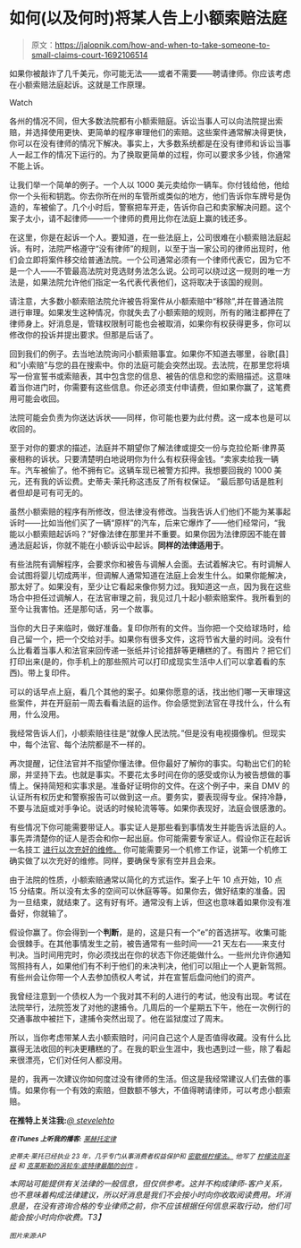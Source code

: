 # 如何(以及何时)将某人告上小额索赔法庭

> 原文：<https://jalopnik.com/how-and-when-to-take-someone-to-small-claims-court-1692106514>

如果你被敲诈了几千美元，你可能无法——或者不需要——聘请律师。你应该考虑在小额索赔法庭起诉。这就是工作原理。

Watch

各州的情况不同，但大多数法院都有小额索赔庭。诉讼当事人可以向法院提出索赔，并选择使用更快、更简单的程序审理他们的索赔。这些案件通常解决得更快，你可以在没有律师的情况下解决。事实上，大多数系统都是在没有律师和诉讼当事人一起工作的情况下运行的。为了换取更简单的过程，你可以要求多少钱，你通常不能上诉。

让我们举一个简单的例子。一个人以 1000 美元卖给你一辆车。你付钱给他，他给你一个头衔和钥匙。你去你所在州的车管所或类似的地方，他们告诉你车牌号是伪造的，车被偷了。几个小时后，警察把车开走，告诉你自己和卖家解决问题。这个案子太小，请不起律师——一个律师的费用比你在法庭上赢的钱还多。

在这里，你是在起诉一个人。要知道，在一些法庭上，公司很难在小额索赔法庭起诉。有时，法院严格遵守“没有律师”的规则，以至于当一家公司的律师出现时，他们会立即将案件移交给普通法院。一个公司通常必须有一个律师代表它，因为它不是一个人——不管最高法院对竞选财务法怎么说。公司可以绕过这一规则的唯一方法是，如果法院允许他们指定一名代表代表他们，这将取决于该国的规则。

请注意，大多数小额索赔法院允许被告将案件从小额索赔中“移除”,并在普通法院进行审理。如果发生这种情况，你就失去了小额索赔的规则，所有的赌注都押在了律师身上。好消息是，管辖权限制可能也会被取消，如果你有权获得更多，你可以修改你的投诉并提出要求。但那是后话了。

回到我们的例子。去当地法院询问小额索赔事宜。如果你不知道去哪里，谷歌[县]和“小索赔”与您的县在搜索中。你的法庭可能会突然出现。去法院，在那里您将填写一份宣誓书或索赔表，其中包含您的信息、被告的信息和您的索赔描述。这意味着当你进门时，你需要有这些信息。你还必须支付申请费，但如果你赢了，这笔费用可能会收回。

法院可能会负责为你送达诉状——同样，你可能也要为此付费。这一成本也是可以收回的。

至于对你的要求的描述，法庭并不期望你了解法律或提交一份与克拉伦斯·律界英豪相称的诉状。只要清楚明白地说明你为什么有权获得金钱。“卖家卖给我一辆车。汽车被偷了。他不拥有它。这辆车现已被警方扣押。我想要回我的 1000 美元，还有我的诉讼费。史蒂夫·莱托称这违反了所有权保证。 ”最后那句话是胜利者但却是可有可无的。

虽然小额索赔的程序有所修改，但法律没有修改。当我告诉人们他们不能为某事起诉时——比如当他们买了一辆“原样”的汽车，后来它爆炸了——他们经常问，“我能以小额索赔起诉吗？”好像法律在那里并不重要。如果你因为法律原因不能在普通法庭起诉，你就不能在小额诉讼中起诉。**同样的法律适用于**。

有些法院有调解程序，会要求你和被告与调解人会面。去试着解决它。有时调解人会试图将婴儿切成两半，但调解人通常知道在法庭上会发生什么。如果你能解决，那太好了。如果没有，至少让它看起来像你努力过。我知道这一点，因为我在这些场合中担任过调解人，在法官审理之前，我见过几十起小额索赔案件。我所看到的至今让我害怕。还是那句话，另一个故事。

当你的大日子来临时，做好准备。复印你所有的文件。当你把一个交给球场时，给自己留一个，把一个交给对手。如果你有很多文件，这将节省大量的时间。没有什么比看着当事人和法官来回传递一张纸并讨论措辞等更糟糕的了。有图片？把它们打印出来(是的，你手机上的那些照片可以打印成现实生活中人们可以拿着看的东西)。带上复印件。

可以的话早点上庭，看几个其他的案子。如果你愿意的话，找出他们哪一天审理这些案件，并在开庭前一周去看看法庭的运作。你会感觉到法官在寻找什么，什么有用，什么没用。

我经常告诉人们，小额索赔往往是“就像人民法院。”但是没有电视摄像机。但现实中，每个法官、每个法院都是不一样的。

再次提醒，记住法官并不指望你懂法律。但你最好了解你的事实。勾勒出它们的轮廓，并坚持下去。也就是事实。不要花太多时间在你的感受或你认为被告想做的事情上。保持简短和实事求是。准备好证明你的文件。在这个例子中，来自 DMV 的认证所有权历史和警察报告可以做到这一点。要务实，要表现得专业。保持冷静，不要与法庭或对手争论。说话的时候轮流等等。如果你表现好，法庭会很感激的。

有些情况下你可能需要带证人。事实证人是那些看到事情发生并能告诉法庭的人。事先弄清楚你的证人是否会和你一起出庭。你可能需要专家证人。假设你正在起诉一名技工 [进行以次充好的维修。](http://oppositelock.jalopnik.com/how-one-transmission-shop-cost-the-big-three-millions-o-1639433968) 你可能需要另一个机修工作证，说第一个机修工确实做了以次充好的维修。同样，要确保专家有空并且会来。

由于法院的性质，小额索赔通常以简化的方式运作。案子上午 10 点开始，10 点 15 分结束。所以没有太多的空间可以休庭等等。如果你去，做好结束的准备。因为一旦结束，就结束了。这有好有坏。通常没有上诉，但这也意味着如果你没有准备好，你就输了。

假设你赢了。你会得到一个**判断**，是的，这是只有一个“e”的首选拼写。收集可能会很棘手。在其他事情发生之前，被告通常有一些时间——21 天左右——来支付判决。当时间用完时，你必须找出在你的状态下你还能做什么。一些州允许你通知驾照持有人，如果他们有不利于他们的未决判决，他们可以阻止一个人更新驾照。有些州会让你带一个人去参加债权人考试，并在宣誓后盘问他们的资产。

我曾经注意到一个债权人为一个我对其不利的人进行的考试，他没有出现。考试在法院举行，法院签发了对他的逮捕令。几周后的一个星期五下午，他在一次例行的交通事故中被拦下，逮捕令突然出现了。他在监狱度过了周末。

所以，当你考虑带某人去小额索赔时，问问自己这个人是否值得收藏。没有什么比赢得无法收回的判决更糟糕的了。在我的职业生涯中，我也遇到过一些，除了看起来很漂亮，它们对任何人都没用。

是的，我再一次建议你如何度过没有律师的生活。但这是我经常建议人们去做的事情。如果你有一个有效的索赔，但数额不够大，不值得聘请律师，可以考虑小额索赔。

**在推特上关注我:***[*@ stevelehto*](https://twitter.com/stevelehto)*

*<small>**在 iTunes 上听我的播客:**</small> [<small>*莱赫托定律*</small>](https://itunes.apple.com/us/podcast/lehtos-law/id937280934?mt=2)*

**<small>史蒂夫·莱托已经执业 23 年，几乎专门从事消费者权益保护和</small>* [*<small>密歇根柠檬法。</small>*](http://lehtoslaw.com/) *<small>他写了</small>* [*<small>柠檬法则圣经</small>*](http://www.amazon.com/The-New-Lemon-Law-Bible/dp/1468046489/?asc_campaign=InlineText&asc_refurl=https://jalopnik.com/how-and-when-to-take-someone-to-small-claims-court-1692106514&asc_source=&tag=kinjajalopniklink-20) *<small>和</small>* [*<small>克莱斯勒的涡轮车:底特律最酷的创作</small>*](http://www.amazon.com/Chryslers-Turbine-Car-Detroits-Creation/dp/1569765499/?asc_campaign=InlineText&asc_refurl=https://jalopnik.com/how-and-when-to-take-someone-to-small-claims-court-1692106514&asc_source=&ascsub&tag=kinjajalopniklink-20) *<small>。</small>*<small></small>*

*本网站可能提供有关法律的一般信息，但仅供参考。这并不构成律师-客户关系，也不意味着构成法律建议，所以好消息是我们不会按小时向你收取阅读费用。坏消息是，在没有咨询合格的专业律师之前，你不应该根据任何信息采取行动，他们可能会按小时向你收费。T3】*

*<small>*图片来源:AP*</small>*